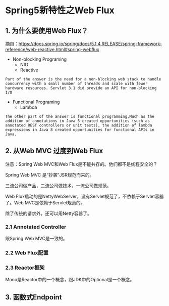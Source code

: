 # Spring5新特性之Web Flux

## 1. 为什么要使用Web Flux？

摘自：https://docs.spring.io/spring/docs/5.1.4.RELEASE/spring-framework-reference/web-reactive.html#spring-webflux 

- Non-blocking Programing
  - NIO
  - Reactive

```
Part of the answer is the need for a non-blocking web stack to handle concurrency with a small number of threads and scale with fewer hardware resources. Servlet 3.1 did provide an API for non-blocking I/O
```

- Functional Programing
  - Lambda

```
The other part of the answer is functional programming.Much as the addition of annotations in Java 5 created opportunities (such as annotated REST controllers or unit tests), the addition of lambda expressions in Java 8 created opportunities for functional APIs in Java.
```



## 2. 从Web MVC 过度到Web Flux

注意：Spring Web MVC和Web Flux是不能共存的。他们都不是线程安全的？

Spring Web MVC 是“抄袭”JSR规范而来的。

三流公司做产品，二流公司做技术，一流公司做规范。

Web Flux启动的是NettyWebServer，没有Servlet规范了，不依赖于Servlet容器了。Web MVC是依赖于Servlet规范的。

除了传统的请求外，还可以用Netty容器了。

### 2.1 Annotated Controller

跟Spring Web MVC是一致的。

### 2.2 Web Flux配置

### 2.3 Reactor框架

Mono是Reactor中的一个概念，跟JDK中的Optional是一个概念。

## 3. 函数式Endpoint